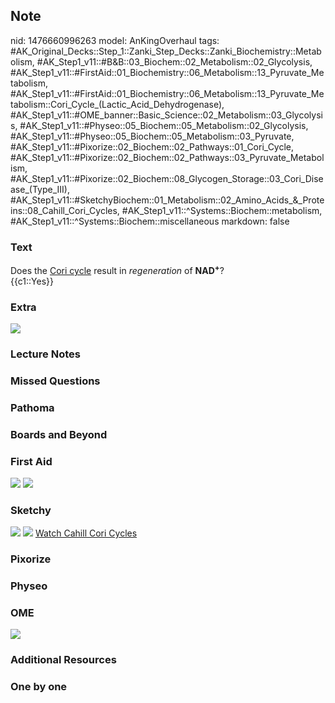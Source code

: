 ## Note
nid: 1476660996263
model: AnKingOverhaul
tags: #AK_Original_Decks::Step_1::Zanki_Step_Decks::Zanki_Biochemistry::Metabolism, #AK_Step1_v11::#B&B::03_Biochem::02_Metabolism::02_Glycolysis, #AK_Step1_v11::#FirstAid::01_Biochemistry::06_Metabolism::13_Pyruvate_Metabolism, #AK_Step1_v11::#FirstAid::01_Biochemistry::06_Metabolism::13_Pyruvate_Metabolism::Cori_Cycle_(Lactic_Acid_Dehydrogenase), #AK_Step1_v11::#OME_banner::Basic_Science::02_Metabolism::03_Glycolysis, #AK_Step1_v11::#Physeo::05_Biochem::05_Metabolism::02_Glycolysis, #AK_Step1_v11::#Physeo::05_Biochem::05_Metabolism::03_Pyruvate, #AK_Step1_v11::#Pixorize::02_Biochem::02_Pathways::01_Cori_Cycle, #AK_Step1_v11::#Pixorize::02_Biochem::02_Pathways::03_Pyruvate_Metabolism, #AK_Step1_v11::#Pixorize::02_Biochem::08_Glycogen_Storage::03_Cori_Disease_(Type_III), #AK_Step1_v11::#SketchyBiochem::01_Metabolism::02_Amino_Acids_&_Proteins::08_Cahill_Cori_Cycles, #AK_Step1_v11::^Systems::Biochem::metabolism, #AK_Step1_v11::^Systems::Biochem::miscellaneous
markdown: false

### Text
<div>
  <div>
    Does the <u>Cori cycle</u> result in <i>regeneration</i> of
    <b>NAD</b><sup style="font-weight: bold;">+</sup>?
  </div>
  <div>
    {{c1::Yes}}
  </div>
</div>

### Extra
<img src="paste-43465069035879.jpg">

### Lecture Notes


### Missed Questions


### Pathoma


### Boards and Beyond


### First Aid
<img src="tmpfrIxyV.png"> <img src="tmpKV6TDy.png">

### Sketchy
<img src="Screen%20Shot%202021-01-07%20at%2015.19.04.jpg">
<img src="Screen%20Shot%202021-01-07%20at%2015.19.18.jpg"> <a href=
"https://dashboard.sketchy.com/study/medical/courses/medical-biochemistry/units/medical-biochemistry-metabolism/videos/medical-biochemistry-metabolism-amino-acids-and-proteins-the-cahill-and-cori-cycles?utm_source=anki&utm_medium=partnership&utm_campaign=february_update&utm_content=medical">
Watch Cahill Cori Cycles</a>

### Pixorize


### Physeo


### OME
<div class="ome-widget">
  <a href=
  "https://onlinemeded.org/spa/metabolism/glycolysis/acquire?ref=anki">
  <img src="_OME_AnkiFlashcards_Lesson_4.png"></a>
</div>

### Additional Resources


### One by one

